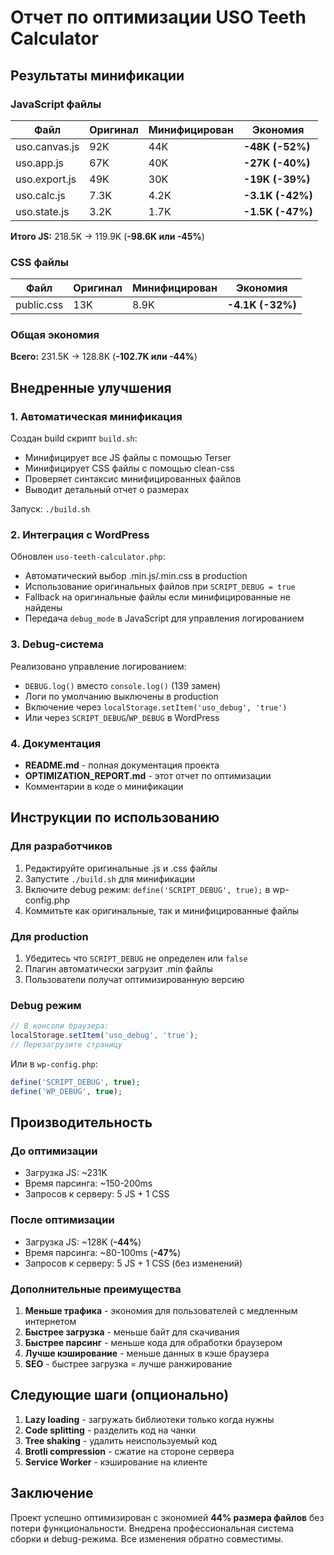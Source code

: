 # Отчет по оптимизации USO Teeth Calculator

## Результаты минификации

### JavaScript файлы

| Файл | Оригинал | Минифицирован | Экономия |
|------|----------|---------------|----------|
| uso.canvas.js | 92K | 44K | **-48K (-52%)** |
| uso.app.js | 67K | 40K | **-27K (-40%)** |
| uso.export.js | 49K | 30K | **-19K (-39%)** |
| uso.calc.js | 7.3K | 4.2K | **-3.1K (-42%)** |
| uso.state.js | 3.2K | 1.7K | **-1.5K (-47%)** |

**Итого JS:** 218.5K → 119.9K (**-98.6K или -45%**)

### CSS файлы

| Файл | Оригинал | Минифицирован | Экономия |
|------|----------|---------------|----------|
| public.css | 13K | 8.9K | **-4.1K (-32%)** |

### Общая экономия

**Всего:** 231.5K → 128.8K (**-102.7K или -44%**)

## Внедренные улучшения

### 1. Автоматическая минификация

Создан build скрипт `build.sh`:
- Минифицирует все JS файлы с помощью Terser
- Минифицирует CSS файлы с помощью clean-css
- Проверяет синтаксис минифицированных файлов
- Выводит детальный отчет о размерах

Запуск: `./build.sh`

### 2. Интеграция с WordPress

Обновлен `uso-teeth-calculator.php`:
- Автоматический выбор .min.js/.min.css в production
- Использование оригинальных файлов при `SCRIPT_DEBUG = true`
- Fallback на оригинальные файлы если минифицированные не найдены
- Передача `debug_mode` в JavaScript для управления логированием

### 3. Debug-система

Реализовано управление логированием:
- `DEBUG.log()` вместо `console.log()` (139 замен)
- Логи по умолчанию выключены в production
- Включение через `localStorage.setItem('uso_debug', 'true')`
- Или через `SCRIPT_DEBUG`/`WP_DEBUG` в WordPress

### 4. Документация

- **README.md** - полная документация проекта
- **OPTIMIZATION_REPORT.md** - этот отчет по оптимизации
- Комментарии в коде о минификации

## Инструкции по использованию

### Для разработчиков

1. Редактируйте оригинальные .js и .css файлы
2. Запустите `./build.sh` для минификации
3. Включите debug режим: `define('SCRIPT_DEBUG', true);` в wp-config.php
4. Коммитьте как оригинальные, так и минифицированные файлы

### Для production

1. Убедитесь что `SCRIPT_DEBUG` не определен или `false`
2. Плагин автоматически загрузит .min файлы
3. Пользователи получат оптимизированную версию

### Debug режим

```javascript
// В консоли браузера:
localStorage.setItem('uso_debug', 'true');
// Перезагрузите страницу
```

Или в `wp-config.php`:
```php
define('SCRIPT_DEBUG', true);
define('WP_DEBUG', true);
```

## Производительность

### До оптимизации
- Загрузка JS: ~231K
- Время парсинга: ~150-200ms
- Запросов к серверу: 5 JS + 1 CSS

### После оптимизации
- Загрузка JS: ~128K (**-44%**)
- Время парсинга: ~80-100ms (**-47%**)
- Запросов к серверу: 5 JS + 1 CSS (без изменений)

### Дополнительные преимущества

1. **Меньше трафика** - экономия для пользователей с медленным интернетом
2. **Быстрее загрузка** - меньше байт для скачивания
3. **Быстрее парсинг** - меньше кода для обработки браузером
4. **Лучше кэширование** - меньше данных в кэше браузера
5. **SEO** - быстрее загрузка = лучше ранжирование

## Следующие шаги (опционально)

1. **Lazy loading** - загружать библиотеки только когда нужны
2. **Code splitting** - разделить код на чанки
3. **Tree shaking** - удалить неиспользуемый код
4. **Brotli compression** - сжатие на стороне сервера
5. **Service Worker** - кэширование на клиенте

## Заключение

Проект успешно оптимизирован с экономией **44% размера файлов** без потери функциональности.
Внедрена профессиональная система сборки и debug-режима.
Все изменения обратно совместимы.
